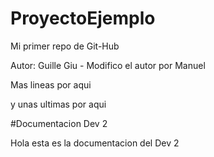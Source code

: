 # ProyectoEjemplo
Mi primer repo de Git-Hub

Autor: Guille Giu - Modifico el autor por Manuel

Mas lineas por aqui


y unas ultimas por aqui

#Documentacion Dev 2 

Hola esta es la documentacion del Dev 2